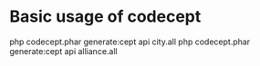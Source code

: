 Basic usage of codecept
=======================
php codecept.phar generate:cept api city.all
php codecept.phar generate:cept api alliance.all

